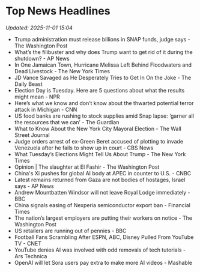 # Top News Headlines

_Updated: 2025-11-01 15:04_

- Trump administration must release billions in SNAP funds, judge says - The Washington Post
- What’s the filibuster and why does Trump want to get rid of it during the shutdown? - AP News
- In One Jamaican Town, Hurricane Melissa Left Behind Floodwaters and Dead Livestock - The New York Times
- JD Vance Savaged as He Desperately Tries to Get In On the Joke - The Daily Beast
- Election Day is Tuesday. Here are 5 questions about what the results might mean - NPR
- Here’s what we know and don’t know about the thwarted potential terror attack in Michigan - CNN
- US food banks are rushing to stock supplies amid Snap lapse: ‘garner all the resources that we can’ - The Guardian
- What to Know About the New York City Mayoral Election - The Wall Street Journal
- Judge orders arrest of ex-Green Beret accused of plotting to invade Venezuela after he fails to show up in court - CBS News
- What Tuesday’s Elections Might Tell Us About Trump - The New York Times
- Opinion | The slaughter at El Fashir - The Washington Post
- China's Xi pushes for global AI body at APEC in counter to U.S. - CNBC
- Latest remains returned from Gaza are not bodies of hostages, Israel says - AP News
- Andrew Mountbatten Windsor will not leave Royal Lodge immediately - BBC
- China signals easing of Nexperia semiconductor export ban - Financial Times
- The nation’s largest employers are putting their workers on notice - The Washington Post
- US retailers are running out of pennies - BBC
- Football Fans Scrambling After ESPN, ABC, Disney Pulled From YouTube TV - CNET
- YouTube denies AI was involved with odd removals of tech tutorials - Ars Technica
- OpenAI will let Sora users pay extra to make more AI videos - Mashable